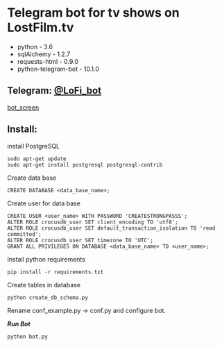 Telegram bot for tv shows on LostFilm.tv
=========================================
- python - 3.6
- sqlAlchemy - 1.2.7
- requests-html - 0.9.0
- python-telegram-bot - 10.1.0

Telegram: [@LoFi_bot](hhtps://t.me/LoFi_bot)
---------
[bot_screen]

[bot_screen]: https://i.imgur.com/GxitKci.jpg


Install:
--------
install PostgreSQL

```
sudo apt-get update
sudo apt-get install postgresql postgresql-contrib
```
Create data base
```
CREATE DATABASE <data_base_name>;
```
Create user for data base
```
CREATE USER <user_name> WITH PASSWORD 'CREATESTRONGPASSS';
ALTER ROLE crocusdb_user SET client_encoding TO 'utf8';
ALTER ROLE crocusdb_user SET default_transaction_isolation TO 'read committed';
ALTER ROLE crocusdb_user SET timezone TO 'UTC';
GRANT ALL PRIVILEGES ON DATABASE <data_base_name> TO <user_name>;
```
Install python requirements
```
pip install -r requirements.txt
```
Create tables in database
```
python create_db_schema.py
```
Rename conf_example.py -> conf.py and configure bot.

***Run Bot***
```
python bot.py
```
